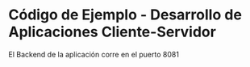 # Código de Ejemplo - Desarrollo de Aplicaciones Cliente-Servidor

El Backend de la aplicación corre en el puerto 8081 
